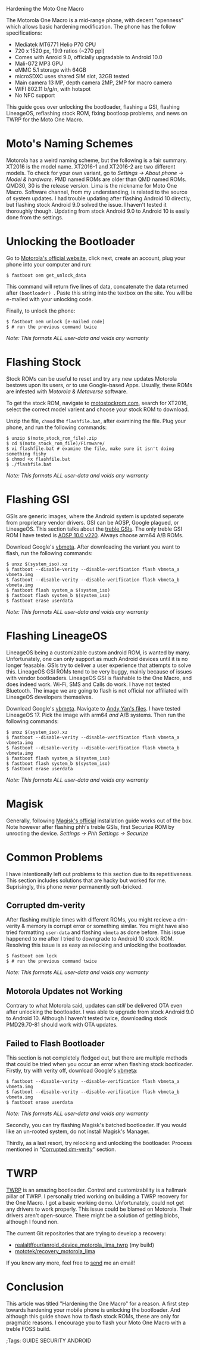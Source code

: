 Hardening the Moto One Macro

The Motorola One Macro is a mid-range phone, with decent "openness" which allows
basic hardening modification. The phone has the follow specifications:

* Mediatek MT6771 Helio P70 CPU
* 720 x 1520 px, 19:9 ratios (~270 ppi)
* Comes with Anroid 9.0, officially upgradable to Android 10.0
* Mali-G72 MP3 GPU
* eMMC 5.1 storage with 64GB
* microSDXC uses shared SIM slot, 32GB tested
* Main camera 13 MP, depth camera 2MP, 2MP for macro camera
* WIFI 802.11 b/g/n, with hotspot
* No NFC support

This guide goes over unlocking the bootloader, flashing a GSI, flashing
LineageOS, reflashing stock ROM, fixing bootloop problems, and news
on TWRP for the Moto One Macro.

# Moto's Naming Schemes
Motorola has a weird naming scheme, but the following is a fair summary. XT2016
is the model name. XT2016-1 and XT2016-2 are two different models. To check for
your own variant, go to *Settings -> About phone -> Model & hardware*. PMD named
ROMs are older than QMD named ROMs. QMD30, 30 is the release version. Lima is
the nickname for Moto One Macro. Software channel, from my understanding, is
related to the source of system updates. I had trouble updating after flashing
Android 10 directly, but flashing stock Android 9.0 solved the issue. I haven't
tested it thoroughly though. Updating from stock Android 9.0 to Android 10 is 
easily done from the settings.

# Unlocking the Bootloader
Go to [Motorola's official website](https://motorola-global-portal.custhelp.com/app/standalone/bootloader/unlock-your-device-a/),
click next, create an account, plug your phone into your computer and run:

```
$ fastboot oem get_unlock_data
```

This command will return five lines of data, concatenate the data returned
after ```(bootloader) ```. Paste this string into the textbox on the site. You
will be e-mailed with your unlocking code.

Finally, to unlock the phone:

```
$ fastboot oem unlock [e-mailed code]
$ # run the previous command twice
```

*Note: This formats ALL user-data and voids any warranty*

# Flashing Stock
Stock ROMs can be useful to reset and try any new updates Motorola bestows upon
its users, or to use Google-based Apps. Usually, these ROMs are infested with
*Motorola & Metaverse* software.

To get the stock ROM, navigate to [motostockrom.com](motostockrom.com), search
for XT2016, select the correct model varient and choose your stock ROM to
download.

Unzip the file, ```chmod``` the ```flashfile.bat```, after examining the file.
Plug your phone, and run the following commands:

```
$ unzip $(moto_stock_rom_file).zip
$ cd $(moto_stock_rom_file)/Firmware/
$ vi flashfile.bat # examine the file, make sure it isn't doing something fishy
$ chmod +x flashfile.bat
$ ./flashfile.bat
```

*Note: This formats ALL user-data and voids any warranty*

# Flashing GSI
GSIs are generic images, where the Android system is updated seperate from
proprietary vendor drivers. GSI can be AOSP, Google plagued, or LineageOS. This 
section talks about the [treble
GSIs](https://github.com/phhusson/treble_experimentations). The only treble GSI ROM
I have tested is [AOSP 10.0 v220](https://github.com/phhusson/treble_experimentations/releases/tag/v220).
Always choose arm64 A/B ROMs.

Download Google's [vbmeta](https://dl.google.com/developers/android/qt/images/gsi/vbmeta.img).
After downloading the variant you want to flash, run the following commands:

```
$ unxz $(system_iso).xz
$ fastboot --disable-verity --disable-verification flash vbmeta_a vbmeta.img
$ fastboot --disable-verity --disable-verification flash vbmeta_b vbmeta.img
$ fastboot flash system_a $(system_iso)
$ fastboot flash system_b $(system_iso)
$ fastboot erase userdata
```

*Note: This formats ALL user-data and voids any warranty*

# Flashing LineageOS
LineageOS being a customizable custom android ROM, is wanted by many.
Unfortunately, one can only support as much Android devices until it is no 
longer feasable. GSIs try to deliver a user experience that attempts to solve 
this. LineageOS GSI ROMs tend to be very buggy, mainly because of issues with
vendor bootloaders. LineageOS GSI is flashable to the One Macro, and does indeed
work. Wi-Fi, SMS and Calls do work. I have not tested Bluetooth. The image we
are going to flash is not official nor affiliated with LineageOS developers
themselves.

Download Google's [vbmeta](https://dl.google.com/developers/android/qt/images/gsi/vbmeta.img).
Navigate to [Andy Yan's files](https://sourceforge.net/projects/andyyan-gsi/files/). I have tested
LineageOS 17. Pick the image with arm64 *and* A/B systems. Then run the
following commands:

```
$ unxz $(system_iso).xz
$ fastboot --disable-verity --disable-verification flash vbmeta_a vbmeta.img
$ fastboot --disable-verity --disable-verification flash vbmeta_b vbmeta.img
$ fastboot flash system_a $(system_iso)
$ fastboot flash system_b $(system_iso)
$ fastboot erase userdata
```

*Note: This formats ALL user-data and voids any warranty*

# Magisk
Generally, following [Magisk's official](https://topjohnwu.github.io/Magisk/install.html) installation
guide works out of the box. Note however after flashing phh's treble 
GSIs, first Securize ROM by unrooting the device. *Settings -> Phh Settings -> Securize*

# Common Problems
I have intentionally left out problems to this section due to its 
repetitiveness. This section includes solutions that are hacky but worked for
me. Suprisingly, this phone *never* permanently soft-bricked.

## Corrupted dm-verity
After flashing multiple times with different ROMs, you might recieve a
dm-verity & memory is corrupt error or something similar. You might have also 
tried formatting ```user-data``` and flashing ```vbmeta``` as done before. This issue
happened to me after I tried to downgrade to Android 10 stock ROM. Resolving
this issue is as easy as relocking and unlocking the bootloader.

```
$ fastboot oem lock
$ # run the previous command twice
```

*Note: This formats ALL user-data and voids any warranty*

## Motorola Updates not Working
Contrary to what Motorola said, updates can *still* be delivered OTA even after
unlocking the bootloader. I was able to upgrade from stock Android 9.0 to
Android 10. Although I haven't tested twice, downloading stock PMD29.70-81
should work with OTA updates.

## Failed to Flash Bootloader
This section is not completely fledged out, but there are multiple methods that
could be tried when you occur an error when flashing stock bootloader. Firstly,
try with verity off, download Google's
[vbmeta](https://dl.google.com/developers/android/qt/images/gsi/vbmeta.img):

```
$ fastboot --disable-verity --disable-verification flash vbmeta_a vbmeta.img
$ fastboot --disable-verity --disable-verification flash vbmeta_b vbmeta.img
$ fastboot erase userdata
```

*Note: This formats ALL user-data and voids any warranty*

Secondly, you can try flashing Magisk's batched bootloader. If you would like
an un-rooted system, do not install Magisk's Manager.

Thirdly, as a last resort, try relocking and unlocking the bootloader.
Process mentioned in "[Corrupted dm-verity](https://blog.ayham.xyz/hardening-the-one-macro.html#Corrupted%20dm-verity)" section.

# TWRP
[TWRP](https://twrp.me) is an amazing bootloader. Control and customizability is
a hallmark pillar of TWRP. I personally tried working on building a TWRP
recovery for the One Macro. I got a basic working demo. Unfortunately, could 
not get any drivers to work properly. This issue could be blamed on Motorola. 
Their drivers aren't open-source. There might be a solution of getting blobs,
although I found non.

The current Git repositories that are trying to develop a recovery:

* [realaltffour/anroid_device_motorola_lima_twrp](https://github.com/realaltffour/android_device_motorola_lima_twrp)
(my build)
* [mototek/recovery_motorola_lima](https://github.com/mototek/recovery_motorola_lima)

If you know any more, feel free to [send](https://ayham.xyz/contact.htm) me an email!

# Conclusion
This article was titled "Hardening the One Macro" for a reason. A first step
towards hardening your mobile phone is unlocking the bootloader. And although
this guide shows how to flash stock ROMs, these are only for pragmatic reasons.
I encourage you to flash your Moto One Macro with a treble FOSS build.

;Tags: GUIDE SECURITY ANDROID
